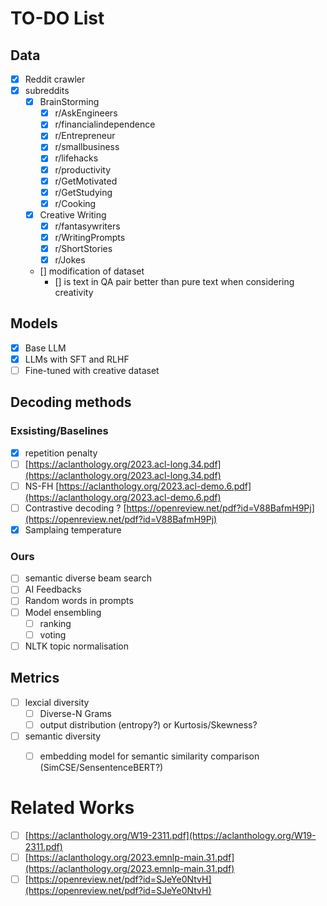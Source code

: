 # TO-DO List

## Data

- [x] Reddit crawler
- [x] subreddits
  - [x] BrainStorming
    - [x] r/AskEngineers
    - [x] r/financialindependence
    - [x] r/Entrepreneur
    - [x] r/smallbusiness
    - [x] r/lifehacks
    - [x] r/productivity
    - [x] r/GetMotivated
    - [x] r/GetStudying
    - [x] r/Cooking
  - [x] Creative Writing
    - [x] r/fantasywriters
    - [x] r/WritingPrompts
    - [x] r/ShortStories
    - [x] r/Jokes

  - [] modification of dataset
    - [] is text in QA pair better than pure text when considering creativity
    

## Models

- [x] Base LLM
- [x] LLMs with SFT and RLHF 
- [ ] Fine-tuned with creative dataset

## Decoding methods

### Exsisting/Baselines

- [x] repetition penalty
- [ ] [https://aclanthology.org/2023.acl-long.34.pdf](https://aclanthology.org/2023.acl-long.34.pdf)
- [ ] NS-FH [https://aclanthology.org/2023.acl-demo.6.pdf](https://aclanthology.org/2023.acl-demo.6.pdf)
- [ ] Contrastive decoding ? [https://openreview.net/pdf?id=V88BafmH9Pj](https://openreview.net/pdf?id=V88BafmH9Pj)
- [x] Samplaing temperature

### Ours

- [ ] semantic diverse beam search
- [ ] AI Feedbacks
- [ ] Random words in prompts
- [ ] Model ensembling
  - [ ] ranking
  - [ ] voting
- [ ] NLTK topic normalisation

## Metrics

- [ ] lexcial diversity
  - [ ] Diverse-N Grams
  - [ ] output distribution (entropy?) or Kurtosis/Skewness?
- [ ] semantic diversity
  - [ ] embedding model for semantic similarity comparison (SimCSE/SensentenceBERT?)


# Related Works

- [ ] [https://aclanthology.org/W19-2311.pdf](https://aclanthology.org/W19-2311.pdf)
- [ ] [https://aclanthology.org/2023.emnlp-main.31.pdf](https://aclanthology.org/2023.emnlp-main.31.pdf)
- [ ] [https://openreview.net/pdf?id=SJeYe0NtvH](https://openreview.net/pdf?id=SJeYe0NtvH)
